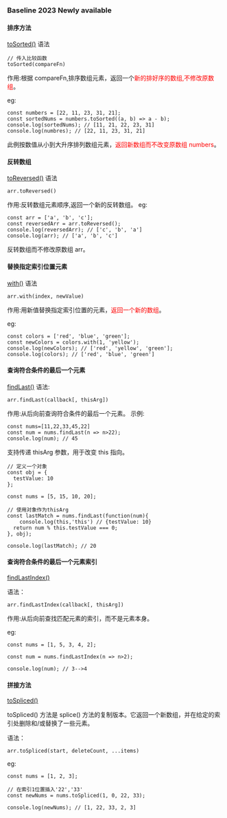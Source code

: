 ###  Baseline 2023 Newly available
#### 排序方法

[toSorted()](https://developer.mozilla.org/zh-CN/docs/Web/JavaScript/Reference/Global_Objects/Array/toSorted)
语法

```
// 传入比较函数
toSorted(compareFn)
```

作用:根据 compareFn,排序数组元素，返回一个<font color=red>新的排好序的数组,不修改原数组</font>。

eg:

```
const numbers = [22, 11, 23, 31, 21];
const sortedNums = numbers.toSorted((a, b) => a - b);
console.log(sortedNums); // [11, 21, 22, 23, 31]
console.log(numbres); // [22, 11, 23, 31, 21]
```

此例按数值从小到大升序排列数组元素，<font color=red>返回新数组而不改变原数组 numbers</font>。

#### 反转数组

[toReversed()](https://developer.mozilla.org/zh-CN/docs/Web/JavaScript/Reference/Global_Objects/Array/toReversed)
语法

```
arr.toReversed()
```

作用:反转数组元素顺序,返回一个新的反转数组。
eg:

```
const arr = ['a', 'b', 'c'];
const reversedArr = arr.toReversed();
console.log(reversedArr); // ['c', 'b', 'a']
console.log(arr); // ['a', 'b', 'c']
```

反转数组而不修改原数组 arr。

#### 替换指定索引位置元素

[with()](https://developer.mozilla.org/zh-CN/docs/Web/JavaScript/Reference/Global_Objects/Array/with)
语法

```
arr.with(index, newValue)
```

作用:用新值替换指定索引位置的元素，<font color=red>返回一个新的数组</font>。

eg:

```
const colors = ['red', 'blue', 'green'];
const newColors = colors.with(1, 'yellow');
console.log(newColors); // ['red', 'yellow', 'green'];
console.log(colors); // ['red', 'blue', 'green']
```

#### 查询符合条件的最后一个元素

[findLast()](https://developer.mozilla.org/zh-CN/docs/Web/JavaScript/Reference/Global_Objects/Array/findLast)
语法:

```
arr.findLast(callback[, thisArg])
```

作用:从后向前查询符合条件的最后一个元素。
示例:

```
const nums=[11,22,33,45,22]
const num = nums.findLast(n => n>22);
console.log(num); // 45
```

支持传递 thisArg 参数，用于改变 this 指向。

```
// 定义一个对象
const obj = {
  testValue: 10
};

const nums = [5, 15, 10, 20];

// 使用对象作为thisArg
const lastMatch = nums.findLast(function(num){
    console.log(this,'this') // {testValue: 10}
  return num % this.testValue === 0;
}, obj);

console.log(lastMatch); // 20
```

#### 查询符合条件的最后一个元素索引

[findLastIndex()](https://developer.mozilla.org/zh-CN/docs/Web/JavaScript/Reference/Global_Objects/Array/findLastIndex)

语法：

```
arr.findLastIndex(callback[, thisArg])
```

作用:从后向前查找匹配元素的索引，而不是元素本身。

eg:

```
const nums = [1, 5, 3, 4, 2];

const num = nums.findLastIndex(n => n>2);

console.log(num); // 3-->4
```

#### 拼接方法

[toSpliced()](https://developer.mozilla.org/zh-CN/docs/Web/JavaScript/Reference/Global_Objects/Array/toSpliced)

toSpliced() 方法是 splice() 方法的复制版本。它返回一个新数组，并在给定的索引处删除和/或替换了一些元素。

语法：

```
arr.toSpliced(start, deleteCount, ...items)
```

eg:

```
const nums = [1, 2, 3];

// 在索引1位置插入'22','33'
const newNums = nums.toSpliced(1, 0, 22, 33);

console.log(newNums); // [1, 22, 33, 2, 3]
```
